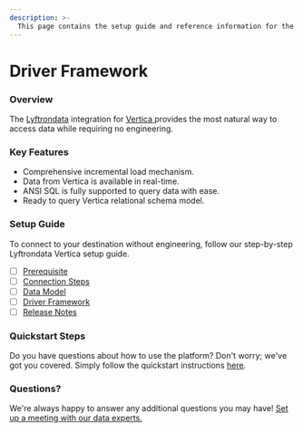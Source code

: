```yaml
---
description: >-
  This page contains the setup guide and reference information for the Vertica source connector.
---
```


# Driver Framework

### Overview

The [Lyftrondata](https://www.lyftrondata.com/) integration for [Vertica](https://www.lyftrondata.com/integration/vertica/)[ ](https://www.lyftrondata.com/integration/vertica/)provides the most natural way to access data while requiring no engineering.

### Key Features

* Comprehensive incremental load mechanism.
* Data from Vertica is available in real-time.&#x20;
* ANSI SQL is fully supported to query data with ease.
* Ready to query Vertica relational schema model.

### Setup Guide

To connect to your destination without engineering, follow our step-by-step Lyftrondata Vertica setup guide.

* [ ] [Prerequisite](../../technology-analytics/vertica/prerequisite.md)
* [ ] [Connection Steps](../../technology-analytics/vertica/connection-steps.md)
* [ ] [Data Model](../../technology-analytics/vertica/data-model/)
* [ ] [Driver Framework](../../technology-analytics/vertica/driver-framework/)
* [ ] [Release Notes](../../technology-analytics/vertica/release-notes.md)

### Quickstart Steps

Do you have questions about how to use the platform? Don't worry; we've got you covered. Simply follow the quickstart instructions [here](../../../quickstart-steps.md).

### Questions? <a href="#questions" id="questions"></a>

We're always happy to answer any additional questions you may have! [Set up a meeting with our data experts.](https://www.lyftrondata.com/book-a-meeting/)


